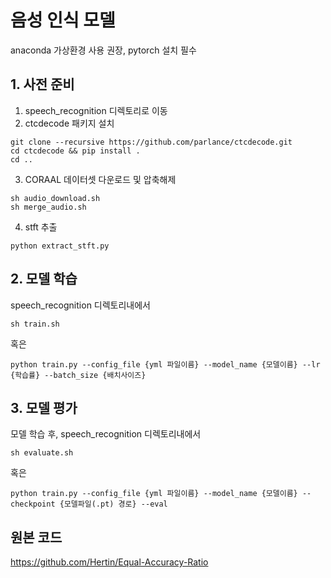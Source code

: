 # 음성 인식 모델

anaconda 가상환경 사용 권장, pytorch 설치 필수

## 1. 사전 준비
1. speech_recognition 디렉토리로 이동 <br/>
2. ctcdecode 패키지 설치
```
git clone --recursive https://github.com/parlance/ctcdecode.git
cd ctcdecode && pip install .
cd ..
```
3. CORAAL 데이터셋 다운로드 및 압축해제
```
sh audio_download.sh 
sh merge_audio.sh
```
4. stft 추출
```
python extract_stft.py
```

## 2. 모델 학습
speech_recognition 디렉토리내에서
```
sh train.sh
```
혹은
```
python train.py --config_file {yml 파일이름} --model_name {모델이름} --lr {학습률} --batch_size {배치사이즈}
```

## 3. 모델 평가
모델 학습 후, speech_recognition 디렉토리내에서
```
sh evaluate.sh
```
혹은
```
python train.py --config_file {yml 파일이름} --model_name {모델이름} --checkpoint {모델파일(.pt) 경로} --eval
```

## 원본 코드
https://github.com/Hertin/Equal-Accuracy-Ratio
